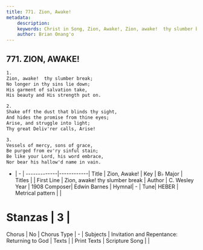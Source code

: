 ```yaml
---
title: 771. Zion, Awake!
metadata:
    description: 
    keywords: Christ in Song, Zion, Awake!, Zion, awake!  thy slumber break, 
    author: Brian Onang'o
---
```



## 771. ZION, AWAKE!

```txt
1.
Zion, awake!  thy slumber break;
No longer in thy sins lie down;
His garment of salvation take,
His beauty and His strength put on.

2.
Shake off the dust that blinds thy sight,
And hides the promise from thine eyes;
Arise, and struggle into light;
Thy great Deliv'rer calls, Arise!

3.
Vessels of mercy, sons of grace,
Be purged from ev'ry sinful stain;
Be like your Lord, his word embrace,
Nor bear his hallow'd name in vain.
```

- |   -  |
-------------|------------|
Title | Zion, Awake! |
Key | B♭ Major |
Titles |  |
First Line | Zion, awake!  thy slumber break |
Author | C. Wesley
Year | 1908
Composer| Edwin Barnes |
Hymnal|  - |
Tune| HEBER |
Metrical pattern | |
# Stanzas | 3 |
Chorus | No |
Chorus Type | - |
Subjects | Invitation and Repentance: Returning to God |
Texts |  |
Print Texts | 
Scripture Song |  |
  
